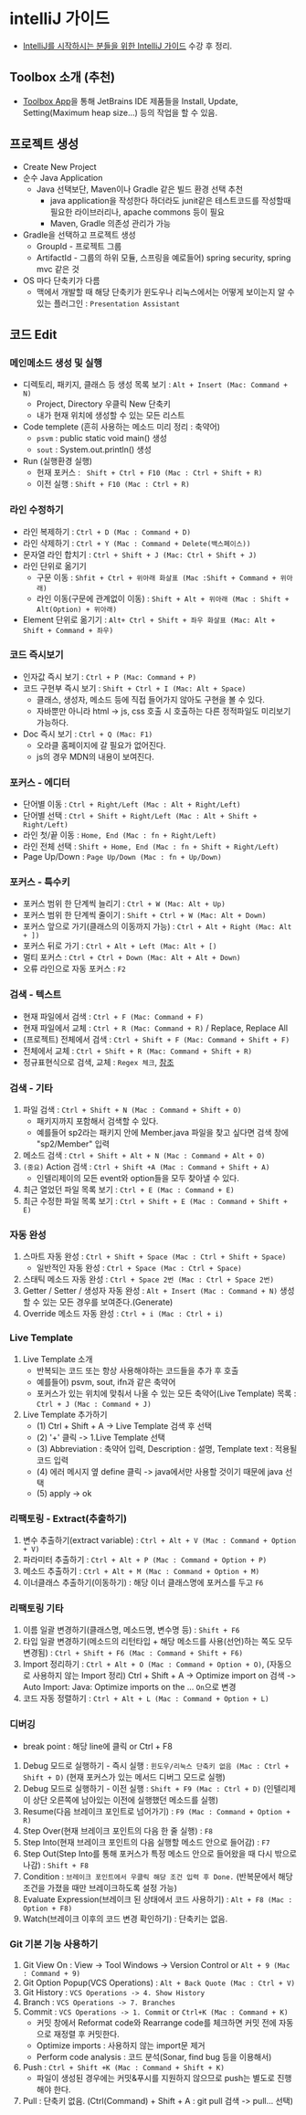 # intelliJ 가이드
- [IntelliJ를 시작하시는 분들을 위한 IntelliJ 가이드](https://www.inflearn.com/course/intellij-guide/) 수강 후 정리.

## Toolbox 소개 (추천)
- [Toolbox App](https://www.jetbrains.com/toolbox/app/)을 통해 JetBrains IDE 제품들을 Install, Update, Setting(Maximum heap size...) 등의 작업을 할 수 있음.

## 프로젝트 생성
- Create New Project
- 순수 Java Application
    - Java 선택보단, Maven이나 Gradle 같은 빌드 환경 선택 추천
        - java application을 작성한다 하더라도 junit같은 테스트코드를 작성할때 필요한 라이브러리나, apache commons 등이 필요
        - Maven, Gradle 의존성 관리가 가능
- Gradle을 선택하고 프로젝트 생성
     - GroupId - 프로젝트 그룹
     - ArtifactId - 그룹의 하위 모듈, 스프링을 예로들어) spring security, spring mvc 같은 것
- OS 마다 단축키가 다름
    - 맥에서 개발할 때 해당 단축키가 윈도우나 리눅스에서는 어떻게 보이는지 알 수 있는 플러그인 : `Presentation Assistant`

## 코드 Edit

### 메인메소드 생성 및 실행

- 디렉토리, 패키지, 클래스 등 생성 목록 보기 : `Alt + Insert (Mac: Command + N)`
    - Project, Directory 우클릭 New 단축키
    - 내가 현재 위치에 생성할 수 있는 모든 리스트
- Code templete (흔히 사용하는 메소드 미리 정리 : 축약어)
    - `psvm` : public static void main() 생성
    -  `sout` : System.out.println() 생성
- Run (실행환경 실행)
    - 헌재 포커스 : ` Shift + Ctrl + F10 (Mac : Ctrl + Shift + R)`
    - 이전 실행 : `Shift + F10 (Mac : Ctrl + R)`

### 라인 수정하기
- 라인 복제하기 : `Ctrl + D (Mac : Command + D)`
- 라인 삭제하기 : `Ctrl + Y (Mac : Command + Delete(백스페이스))`
- 문자열 라인 합치기 : `Ctrl + Shift + J (Mac: Ctrl + Shift + J)`
- 라인 단위로 옮기기
    - 구문 이동 : `Shfit + Ctrl + 위아래 화살표 (Mac :Shift + Command + 위아래)` 
    - 라인 이동(구문에 관계없이 이동) : `Shift + Alt + 위아래 (Mac : Shift + Alt(Option) + 위아래)`
- Element 단위로 옮기기 : `Alt+ Ctrl + Shift + 좌우 화살표 (Mac: Alt + Shift + Command + 좌우)` 

### 코드 즉시보기
- 인자값 즉시 보기 : `Ctrl + P (Mac: Command + P)`
- 코드 구현부 즉시 보기 : `Shift + Ctrl + I (Mac: Alt + Space)`
    - 클래스, 생성자, 메소드 등에 직접 들어가지 않아도 구현을 볼 수 있다.
    - 자바뿐만 아니라  html -> js, css 호출 시 호출하는 다른 정적파일도 미리보기 가능하다.
- Doc 즉시 보기 : `Ctrl + Q (Mac: F1)`
    - 오라클 홈페이지에 갈 필요가 없어진다.
    - js의 경우 MDN의 내용이 보여진다.

### 포커스 - 에디터
- 단어별 이동 : `Ctrl + Right/Left (Mac : Alt + Right/Left)`
- 단어별 선택 : `Ctrl + Shift + Right/Left (Mac : Alt + Shift + Right/Left)`
- 라인 첫/끝 이동 : `Home, End (Mac : fn + Right/Left)`
- 라인 전체 선택 : `Shift + Home, End (Mac : fn + Shift + Right/Left)`
- Page Up/Down : `Page Up/Down (Mac : fn + Up/Down)`

### 포커스 - 특수키
- 포커스 범위 한 단계씩 늘리기 : `Ctrl + W (Mac: Alt + Up)`
- 포커스 범위 한 단계씩 줄이기 : `Shift + Ctrl + W (Mac: Alt + Down)`
- 포커스 앞으로 가기(클래스의 이동까지 가능) : `Ctrl + Alt + Right (Mac: Alt + ])`
- 포커스 뒤로 가기 : `Ctrl + Alt + Left (Mac: Alt + [)`
- 멀티 포커스 : `Ctrl + Ctrl + Down (Mac: Alt + Alt + Down)`
- 오류 라인으로 자동 포커스 : `F2`

### 검색 - 텍스트
- 현재 파일에서 검색 : `Ctrl + F (Mac: Command + F)`
- 현재 파일에서 교체 : `Ctrl + R (Mac: Command + R)` / Replace, Replace All
- (프로젝트) 전체에서 검색 : `Ctrl + Shift + F (Mac: Command + Shift + F)`
- 전체에서 교체 : `Ctrl + Shift + R (Mac: Command + Shift + R)`
- 정규표현식으로 검색, 교체 : `Regex 체크`, [참조](https://jojoldu.tistory.com/160)

### 검색 - 기타
1. 파일 검색 : `Ctrl + Shift + N (Mac : Command + Shift + O)`
    - 패키지까지 포함해서 검색할 수 있다.
    - 예를들어 sp2라는 패키지 안에 Member.java 파일을 찾고 싶다면 검색 창에 "sp2/Member" 입력
2. 메소드 검색 : `Ctrl + Shift + Alt + N (Mac : Command + Alt + O)`
3. `(중요)` Action 검색 : `Ctrl + Shift +A (Mac : Command + Shift + A)`
    - 인텔리제이의 모든 event와 option들을 모두 찾아낼 수 있다.
4. 최근 열었던 파일 목록 보기 : `Ctrl + E (Mac : Command + E)`
5. 최근 수정한 파일 목록 보기 : `Ctrl + Shift + E (Mac : Command + Shift + E)`

### 자동 완성
1. 스마트 자동 완성 : `Ctrl + Shift + Space (Mac : Ctrl + Shift + Space)`
    - 일반적인 자동 완성 : `Ctrl + Space (Mac : Ctrl + Space)`
2. 스태틱 메소드 자동 완성 :  `Ctrl + Space 2번 (Mac : Ctrl + Space 2번)`
3. Getter / Setter / 생성자 자동 완성 :  `Alt + Insert (Mac : Command + N)`  생성할 수 있는 모든 경우를 보여준다.(Generate)
4. Override 메소드 자동 완성 : `Ctrl + i (Mac : Ctrl + i)`

### Live Template
1. Live Template 소개
    - 반복되는 코드 또는 항상 사용해야하는 코드들을 추가 후 호출
    - 예를들어) psvm, sout, ifn과 같은 축약어
    - 포커스가 있는 위치에 맞춰서 나올 수 있는 모든 축약어(Live Template) 목록 : `Ctrl + J (Mac : Command + J)`
2. Live Template 추가하기 
    - (1) Ctrl + Shift + A -> Live Template 검색 후 선택
    - (2) '+' 클릭 -> 1.Live Template 선택
    - (3) Abbreviation : 축약어 입력, Description : 설명, Template text : 적용될 코드 입력
    - (4) 에러 메시지 옆 define 클릭 -> java에서만 사용할 것이기 때문에 java 선택
    - (5) apply -> ok

### 리팩토링 - Extract(추출하기)
1. 변수 추출하기(extract variable) : `Ctrl + Alt + V (Mac : Command + Option + V)`
2. 파라미터 추출하기 : `Ctrl + Alt + P (Mac : Command + Option + P)`
3. 메소드 추출하기 : `Ctrl + Alt + M (Mac : Command + Option + M)`
4. 이너클래스 추출하기(이동하기) : 해당 이너 클래스명에 포커스를 두고 `F6`

### 리팩토링 기타
1. 이름 일괄 변경하기(클래스명, 메소드명, 변수명 등) : `Shift + F6`
2. 타입 일괄 변경하기(메소드의 리턴타입 + 해당 메소드를 사용(선언)하는 쪽도 모두 변경됨) : `Ctrl + Shift + F6 (Mac : Command + Shift + F6)`
3. Import 정리하기 : `Ctrl + Alt + O (Mac : Command + Option + O)`, (자동으로 사용하지 않는 Import 정리) Ctrl + Shift + A -> Optimize import on 검색 -> Auto Import: Java: Optimize imports on the ... `On`으로 변경
4. 코드 자동 정렬하기 : `Ctrl + Alt + L (Mac : Command + Option + L)`

### 디버깅
- break point : 해당 line에 클릭 or Ctrl + F8
1. Debug 모드로 실행하기 - 즉시 실행 : `윈도우/리눅스 단축키 없음 (Mac : Ctrl + Shift + D)` (현재 포커스가 있는 메서드 디버그 모드로 실행)
2. Debug 모드로 실행하기 - 이전 실행 : `Shift + F9 (Mac : Ctrl + D)` (인텔리제이 상단 오른쪽에 남아있는 이전에 실행했던 메소드를 실행)
3. Resume(다음 브레이크 포인트로 넘어가기) : `F9 (Mac : Command + Option + R)`
4. Step Over(현재 브레이크 포인트의 다음 한 줄 실행) : `F8` 
5. Step Into(현재 브레이크 포인트의 다음 실행할 메소드 안으로 들어감) : `F7` 
6. Step Out(Step Into를 통해 포커스가 특정 메소드 안으로 들어왔을 때 다시 밖으로 나감) : `Shift + F8`
7. Condition : `브레이크 포인트에서 우클릭 해당 조건 입력 후 Done.` (반복문에서 해당 조건을 가졌을 때만 브레이크하도록 설정 가능)
8. Evaluate Expression(브레이크 된 상태에서 코드 사용하기) : `Alt + F8 (Mac : Option + F8)`
9. Watch(브레이크 이후의 코드 변경 확인하기) : 단축키는 없음.

### Git 기본 기능 사용하기
1. Git View On : View -> Tool Windows -> Version Control or `Alt + 9 (Mac : Command + 9)`
2. Git Option Popup(VCS Operations) : `Alt + Back Quote (Mac : Ctrl + V)`
3. Git History : `VCS Operations -> 4. Show History`
4. Branch : `VCS Operations -> 7. Branches`
5. Commit : `VCS Operations -> 1. Commit` or `Ctrl+K (Mac : Command + K)`
    - 커밋 창에서 Reformat code와 Rearrange code를 체크하면 커밋 전에 자동으로 재정렬 후 커밋한다.
    - Optimize imports : 사용하지 않는 import문 제거
    - Perform code analysis : 코드 분석(Sonar, find bug 등을 이용해서)
6. Push : `Ctrl + Shift +K (Mac : Command + Shift + K)`
    - 파일이 생성된 경우에는 커밋&푸시를 지원하지 않으므로 push는 별도로 진행해야 한다.
7. Pull : 단축키 없음. (Ctrl(Command) + Shift + A : git pull 검색 -> pull... 선택)